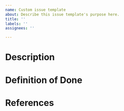 ```yaml
---
name: Custom issue template
about: Describe this issue template's purpose here.
title: ''
labels: ''
assignees: ''

---
```


# Description

# Definition of Done

# References
